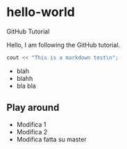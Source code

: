 # hello-world
GitHub Tutorial

Hello, I am following the GitHub tutorial.

```c++
cout << "This is a markdown test\n";
```

* blah
* blahh
* bla bla

## Play around

* Modifica 1
* Modifica 2
* Modifica fatta su master
